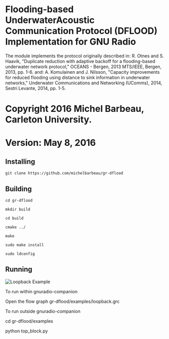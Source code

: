 #  Flooding-based UnderwaterAcoustic Communication Protocol (DFLOOD) Implementation for GNU Radio

The module implements the protocol originally described in:
R. Otnes and S. Haavik, "Duplicate reduction with adaptive backoff for a flooding-based underwater network protocol," OCEANS - Bergen, 2013 MTS/IEEE, Bergen, 2013, pp. 1-6.
and:
A. Komulainen and J. Nilsson, "Capacity improvements for reduced flooding using distance to sink information in underwater networks," Underwater Communications and Networking (UComms), 2014, Sestri Levante, 2014, pp. 1-5. 

# Copyright 2016 Michel Barbeau, Carleton University.
# Version: May 8, 2016



## Installing 

`git clone https://github.com/michelbarbeau/gr-dflood`

## Building


```
cd gr-dflood

mkdir build

cd build 

cmake ../

make

sudo make install

sudo ldconfig

```

## Running

![Loopback Example](https://github.com/michelbarbeau/gr-dflood/loopbaxk.png)

To run within gnuradio-companion

Open the flow graph  gr-dflood/examples/loopback.grc

To run outside gnuradio-companion

cd gr-dflood/examples

python top_block.py
